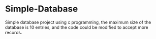 # Simple-Database
Simple database project using c programming, the maximum size of the database is 10 entries, and the code could be modified to accept more records.
